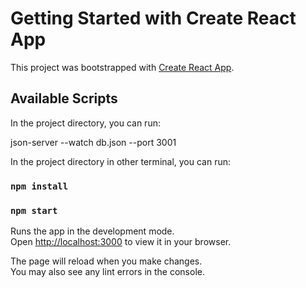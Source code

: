 # Getting Started with Create React App

This project was bootstrapped with [Create React App](https://github.com/facebook/create-react-app).

## Available Scripts

In the project directory, you can run:

json-server --watch db.json --port 3001


In the project directory in other terminal, you can run:

### `npm install`

### `npm start`

Runs the app in the development mode.\
Open [http://localhost:3000](http://localhost:3000) to view it in your browser.

The page will reload when you make changes.\
You may also see any lint errors in the console.

